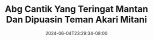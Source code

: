 --- 
title: "Abg Cantik Yang Teringat Mantan Dan Dipuasin Teman  Akari Mitani"
description: "nonton bokep Abg Cantik Yang Teringat Mantan Dan Dipuasin Teman  Akari Mitani ig   terbaru"
date: 2024-06-04T23:29:34-08:00
file_code: "r6aoh5lbr0vv"
draft: false
cover: "hyzda2ybj3vq7kct.jpg"
tags: ["Abg", "Cantik", "Yang", "Teringat", "Mantan", "Dan", "Dipuasin", "Teman", "Akari", "Mitani", "bokep-indo", "bokep-viral", "bokep-ig"]
length: 7195
fld_id: "1391754"
foldername: "Akarimitaniupdate"
categories: ["Akarimitaniupdate"]
views: 6
---